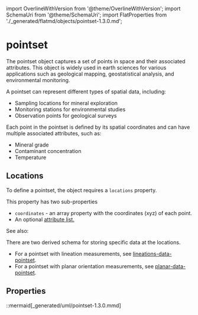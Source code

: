 import OverlineWithVersion from '@theme/OverlineWithVersion';
import SchemaUri from '@theme/SchemaUri';
import FlatProperties from './_generated/flatmd/objects/pointset-1.3.0.md';

<OverlineWithVersion title="Geoscience Objects" version="1.3.0" badge="supported" />

# pointset

<SchemaUri uri="schema/objects/pointset/1.3.0/pointset.schema.json" />

The pointset object captures a set of points in space and their associated attributes. This object is widely used in earth sciences for various applications such as geological mapping, geostatistical analysis, and environmental monitoring.

A pointset can represent different types of spatial data, including:
* Sampling locations for mineral exploration
* Monitoring stations for environmental studies
* Observation points for geological surveys

Each point in the pointset is defined by its spatial coordinates and can have multiple associated attributes, such as:
* Mineral grade
* Contaminant concentration
* Temperature

## Locations

To define a pointset, the object requires a `locations` property.

This property has two sub-properties

* `coordinates` - an array property with the coordinates (xyz) of each point.
* An optional [attribute list.](../understanding-schemas/understanding-attributes.md)


See also:

There are two derived schema for storing specific data at the locations.

- For a pointset with lineation measurements, see [lineations-data-pointset](lineations-data-pointset.md).
- For a pointset with planar orientation measurements, see [planar-data-pointset](planar-data-pointset.md).

## Properties

<FlatProperties />

::mermaid[_generated/uml/pointset-1.3.0.mmd]
